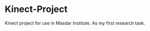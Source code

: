 Kinect-Project
==============

Kinect project for use in Masdar Institute. As my first research task.
